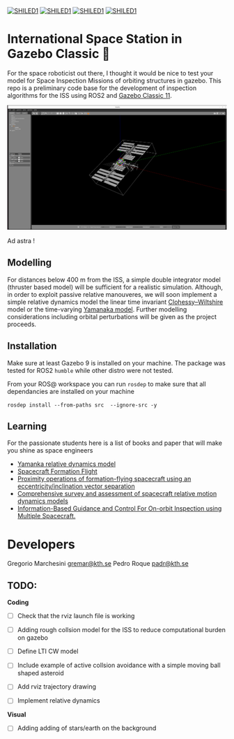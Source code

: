 [![SHILED1](https://img.shields.io/badge/SPACE-Robotics-orange.svg)](link_to_your_project) [![SHILED1](https://img.shields.io/badge/KTH-DHSG-green.svg)](link_to_your_project) [![SHILED1](https://img.shields.io/badge/ROS-Humble-blue.svg)](link_to_your_project) [![SHILED1](https://img.shields.io/badge/GAZEBO-Classic_v11-blue.svg)](link_to_your_project)
# International Space Station in Gazebo Classic :rocket:

For the space roboticist out there, I thought it would be nice to test your model for Space Inspection Missions of orbiting structures in gazebo. This repo is a preliminary code base for the development of inspection algorithms for the ISS using ROS2 and [Gazebo Classic 11](https://classic.gazebosim.org/).



![Project Logo](description/meshes/selfie.png)

Ad astra !

## Modelling 
For distances below 400 m from the ISS, a simple double integrator model (thruster based model) will be sufficient for a realistic simulation. Although, in order to exploit passive relative manouveres, we will soon implement a simple relative dynamics model the linear time invariant [Clohessy–Wiltshire](https://www.google.com/search?q=Coloessy+wildshie+model&sca_esv=9cec5b57dbcb4293&sca_upv=1&sxsrf=ACQVn08vIs8H6A3Cy7OctcCsBG2ERLOdiw%3A1714238528264&ei=QDQtZsrRD53QwPAPlfyRsA4&ved=0ahUKEwjK8aWU9OKFAxUdKBAIHRV-BOYQ4dUDCBA&uact=5&oq=Coloessy+wildshie+model&gs_lp=Egxnd3Mtd2l6LXNlcnAiF0NvbG9lc3N5IHdpbGRzaGllIG1vZGVsMgcQIRigARgKSOoNUNMFWJIMcAF4AJABAJgBwwGgAfkGqgEDMC42uAEDyAEA-AEBmAIGoAKJB8ICCBAAGAgYDRgewgILEAAYgAQYhgMYigXCAggQABiABBiiBMICBBAhGBWYAwCIBgGSBwMwLjagB-kX&sclient=gws-wiz-serp) model or the time-varying [Yamanaka model](https://arc.aiaa.org/doi/10.2514/2.4875). Further modelling considerations including orbital perturbations will be given as the project proceeds.



## Installation 
Make sure at least Gazebo 9 is installed on your machine. The package was tested for ROS2 `humble` while other distro were not tested.

From your ROS@ workspace you can run `rosdep` to make sure that all dependancies are installed on your machine

```
rosdep install --from-paths src  --ignore-src -y
```

## Learning
For the passionate students here is a list of books and paper that will make you shine as space engineers

- [Yamanka relative dynamics model](https://arc.aiaa.org/doi/10.2514/2.4875)
- [Spacecraft Formation Flight](https://books.google.se/books/about/Spacecraft_Formation_Flying.html?id=6EidgM-aX_oC&redir_esc=y)
- [Proximity operations of formation-flying spacecraft using an eccentricity/inclination vector separation](https://scholar.google.com/citations?view_op=view_citation&hl=en&user=428U9JQAAAAJ&citation_for_view=428U9JQAAAAJ:u5HHmVD_uO8C)
- [Comprehensive survey and assessment of spacecraft relative motion dynamics models](https://scholar.google.com/citations?view_op=view_citation&hl=en&user=428U9JQAAAAJ&citation_for_view=428U9JQAAAAJ:QsKbpXNoaWkC) 
- [Information-Based Guidance and Control For On-orbit Inspection using Multiple Spacecraft.](https://www.researchgate.net/publication/344354258_Information-Based_Guidance_and_Control_For_On-orbit_Inspection_using_Multiple_Spacecraft)

# Developers
Gregorio Marchesini [gremar@kth.se](mailto:gremar@kth.se)
Pedro Roque [padr@kth.se](padr@kth.se)


## TODO:

**Coding**

- [ ] Check that the rviz launch file is working
- [ ] Adding rough collsion model for the ISS to reduce computational burden on gazebo
- [ ] Define LTI CW model
- [ ] Include example of active collsion avoidance with a simple moving ball shaped asteroid
- [ ] Add rviz trajectory drawing 
- [ ] Implement relative dynamics


**Visual**
- [ ] Adding adding of stars/earth on the background

